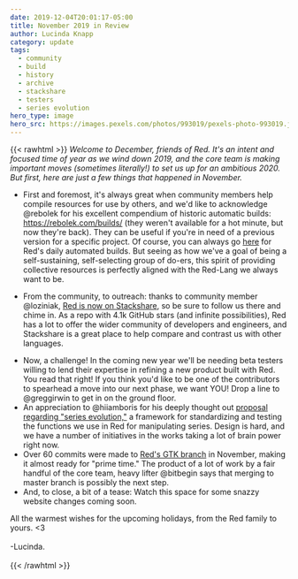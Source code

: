 ```yaml
---
date: 2019-12-04T20:01:17-05:00
title: November 2019 in Review
author: Lucinda Knapp
category: update
tags:
  - community
  - build
  - history
  - archive
  - stackshare
  - testers
  - series evolution
hero_type: image
hero_src: https://images.pexels.com/photos/993019/pexels-photo-993019.jpeg?auto=compress&cs=tinysrgb&h=650&w=940
---
```


{{< rawhtml >}}
<i>Welcome to December, friends of Red. It's an intent and focused time of year as we wind down 2019, and the core team is making important moves (sometimes literally!) to set us up for an ambitious 2020. But first, here are just a few things that happened in November.</i><br />
<ul>
<li>First and foremost, it's always great when community members help compile resources for use by others, and we'd like to acknowledge @rebolek for his excellent compendium of historic automatic builds: <a href="https://rebolek.com/builds/">https://rebolek.com/builds/</a>&nbsp;(they weren't available for a hot minute, but now they're back). They can be useful if you're in need of a previous version for a specific project. Of course, you can always go <a href="https://www.red-lang.org/p/download.html">here</a> for Red's daily automated builds. But seeing as how we've a goal of being a self-sustaining, self-selecting group of do-ers, this spirit of providing collective resources is perfectly aligned with the Red-Lang we always want to be.&nbsp;</li>
</ul>
<ul>
<li>From the community, to outreach: thanks to community member @loziniak, <a href="https://stackshare.io/red">Red is now on Stackshare</a>, so be sure to follow us there and chime in. As a repo with 4.1k GitHub stars (and infinite possibilities), Red has a lot to offer the wider community of developers and engineers, and Stackshare is a great place to help compare and contrast us with other languages.&nbsp;</li>
</ul>
<ul>
<li>Now, a challenge! In the coming new year we'll be needing beta testers willing to lend their expertise in refining a new product built with Red. You read that right! If you think you'd like to be one of the contributors to spearhead a move into our next phase, we want YOU! Drop a line to @greggirwin to get in on the ground floor.</li>
<li>An appreciation to @hiiamboris for his deeply thought out&nbsp;<a href="https://github.com/red/red/wiki/[PROP]-Series-evolution">proposal regarding "series evolution,"</a>&nbsp;a framework for standardizing and testing the functions we use in Red for manipulating series. Design is hard, and we have a number of initiatives in the works taking a lot of brain power right now.</li>
<li>Over 60 commits were made to <a href="https://github.com/red/red/tree/GTK">Red's GTK branch</a> in November, making it almost ready for "prime time." The product of a lot of work by a fair handful of the core team, heavy lifter @bitbegin says that merging to master branch is possibly the next step.</li>
<li>And, to close, a bit of a tease: Watch this space for some snazzy website changes coming soon.</li>
</ul>
All the warmest wishes for the upcoming holidays, from the Red family to yours. &lt;3<br />
<br />
-Lucinda.<br />
<br />
{{< /rawhtml >}}